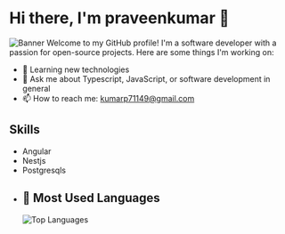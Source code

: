 # Hi there, I'm praveenkumar 👋
![Banner](https://via.placeholder.com/1200x300.png?text=Welcome+to+My+Profile)
Welcome to my GitHub profile! I'm a software developer with a passion for open-source projects. Here are some things I'm working on:

- 🌱 Learning new technologies
- 💬 Ask me about Typescript, JavaScript, or software development in general
- 📫 How to reach me: [kumarp71149@gmail.com](mailto:kumarp71149@gmail.com)
## Skills
- Angular
- Nestjs
- Postgresqls
- ## 🌟 Most Used Languages
   ![Top Languages](https://github-readme-stats.vercel.app/api/top-langs/?username=praveenk545&layout=compact&theme=radical)
